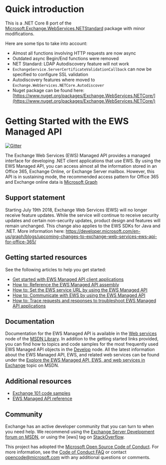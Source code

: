 # Quick introduction

This is a .NET Core 8 port of the [Microsoft.Exchange.WebServices.NETStandard](https://www.nuget.org/packages/Microsoft.Exchange.WebServices.NETStandard) package with
minor modifications.

Here are some tips to take into account:

- Almost all functions involving HTTP requests are now async
- Outdated async Begin/End functions were removed
- NET Standard: LDAP Autodiscovery feature will not work
- `ExchangeService.ServerCertificateValidationCallback` can now be specified to configure SSL validation
- Autodiscovery features where moved to `Exchange.WebServices.NETCore.Autodiscover`
- Nuget package can be found here: [https://www.nuget.org/packages/Exchange.WebServices.NETCore/](https://www.nuget.org/packages/Exchange.WebServices.NETCore/)

# Getting Started with the EWS Managed API
[![Gitter](https://badges.gitter.im/JoinChat.svg)](https://gitter.im/OfficeDev/ews-managed-api?utm_source=badge&utm_medium=badge&utm_campaign=pr-badge&utm_content=badge)

The Exchange Web Services (EWS) Managed API provides a managed interface for developing .NET client applications that use EWS.
By using the EWS Managed API, you can access almost all the information stored in an Office 365, Exchange Online, or Exchange Server mailbox. However, this API is in sustaining mode, the recommended access pattern for Office 365 and Exchange online data is [Microsoft Graph](https://graph.microsoft.com)

## Support statement

Starting July 19th 2018, Exchange Web Services (EWS) will no longer receive feature updates. While the service will continue to receive security updates and certain non-security updates, product design and features will remain unchanged. This change also applies to the EWS SDKs for Java and .NET. More information here: https://developer.microsoft.com/en-us/graph/blogs/upcoming-changes-to-exchange-web-services-ews-api-for-office-365/

## Getting started resources

See the following articles to help you get started:

- [Get started with EWS Managed API client applications](http://msdn.microsoft.com/en-us/library/office/dn567668(v=exchg.150).aspx)
- [How to: Reference the EWS Managed API assembly](http://msdn.microsoft.com/en-us/library/office/dn528373(v=exchg.150).aspx)
- [How to: Set the EWS service URL by using the EWS Managed API](http://msdn.microsoft.com/en-us/library/office/dn509511(v=exchg.150).aspx)
- [How to: Communicate with EWS by using the EWS Managed API](http://msdn.microsoft.com/en-us/library/office/dn467891(v=exchg.150).aspx)
- [How to: Trace requests and responses to troubleshoot EWS Managed API applications](http://msdn.microsoft.com/en-us/library/office/dn495632(v=exchg.150).aspx)

## Documentation

Documentation for the EWS Managed API is available in the [Web services](http://msdn.microsoft.com/en-us/library/office/dd877012(v=exchg.150).aspx) node of the [MSDN Library](http://msdn.microsoft.com/en-us/library/ms123401.aspx).
In addition to the getting started links provided, you can find how to topics and code samples for the most frequently used EWS Managed API objects in the [Develop](http://msdn.microsoft.com/en-us/library/office/jj900166(v=exchg.150).aspx) node. All the latest information about the EWS Managed API, EWS, and related web services can be found under the [Explore the EWS Managed API, EWS, and web services in Exchange](http://msdn.microsoft.com/en-us/library/office/jj536567(v=exchg.150).aspx) topic on MSDN.

## Additional resources

- [Exchange 101 code samples](http://code.msdn.microsoft.com/Exchange-2013-101-Code-3c38582c)
- [EWS Managed API reference](http://msdn.microsoft.com/en-us/library/jj220535(v=exchg.80).aspx)

## Community

Exchange has an active developer community that you can turn to when you need help. We recommend using the [Exchange Server Development forum on MSDN](http://social.msdn.microsoft.com/Forums/en-US/home?category=exchangeserver&filter=alltypes&sort=lastpostdesc), or using the [ews] tag on [StackOverflow](http://stackoverflow.com/questions/tagged/ews).


This project has adopted the [Microsoft Open Source Code of Conduct](https://opensource.microsoft.com/codeofconduct/). For more information, see the [Code of Conduct FAQ](https://opensource.microsoft.com/codeofconduct/faq/) or contact [opencode@microsoft.com](mailto:opencode@microsoft.com) with any additional questions or comments.
